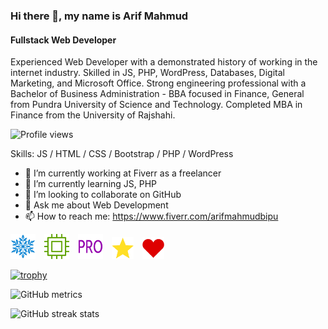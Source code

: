 ### Hi there 👋, my name is Arif Mahmud
#### Fullstack Web Developer
Experienced Web Developer with a demonstrated history of working in the internet industry. Skilled in JS, PHP, WordPress, Databases, Digital Marketing, and Microsoft Office. Strong engineering professional with a Bachelor of Business Administration - BBA focused in Finance, General from Pundra University of Science and Technology. Completed MBA in Finance from the University of Rajshahi.

![Profile views](https://gpvc.arturio.dev/arifmbipu)  

Skills: JS / HTML / CSS / Bootstrap / PHP / WordPress

- 🔭 I’m currently working at Fiverr as a freelancer
- 🌱 I’m currently learning JS, PHP
- 👯 I’m looking to collaborate on GitHub 
- 💬 Ask me about Web Development 
- 📫 How to reach me: https://www.fiverr.com/arifmahmudbipu


<!-- [<img src='https://cdn.jsdelivr.net/npm/simple-icons@3.0.1/icons/github.svg' alt='github' height='40'>](https://github.com/arifmbipu) [<img
src='https://cdn.jsdelivr.net/npm/simple-icons@3.0.1/icons/fiverr.svg' alt='fiverr' height='40'>](https://fiverr.com/arifmahmudbipu) [<img
src='https://cdn.jsdelivr.net/npm/simple-icons@3.0.1/icons/linkedin.svg' alt='linkedin' height='40'>](http://linkedin.com/in/arif-m-bipu) -->

<a href='https://archiveprogram.github.com/'><img src='https://raw.githubusercontent.com/acervenky/animated-github-badges/master/assets/acbadge.gif' width='40' height='40'></a> <a href='https://docs.github.com/en/developers'><img src='https://raw.githubusercontent.com/acervenky/animated-github-badges/master/assets/devbadge.gif' width='40' height='40'></a> <a href='https://github.com/pricing'><img src='https://raw.githubusercontent.com/acervenky/animated-github-badges/master/assets/pro.gif' width='40' height='40'></a> <a href='https://stars.github.com/'><img src='https://raw.githubusercontent.com/acervenky/animated-github-badges/master/assets/starbadge.gif' width='35' height='35'></a> <a href='https://docs.github.com/en/github/supporting-the-open-source-community-with-github-sponsors'><img src='https://raw.githubusercontent.com/acervenky/animated-github-badges/master/assets/sponsorbadge.gif' width='35' height='35'></a> 

[![trophy](https://github-profile-trophy.vercel.app/?username=arifmbipu)](https://github.com/ryo-ma/github-profile-trophy)

<!-- [![Top Langs](https://github-readme-stats.vercel.app/api/top-langs/?username=arifmbipu)](https://github.com/anuraghazra/github-readme-stats) -->

<!-- ![GitHub stats](https://github-readme-stats.vercel.app/api?username=arifmbipu&show_icons=true)   -->

![GitHub metrics](https://metrics.lecoq.io/arifmbipu)  

![GitHub streak stats](https://github-readme-streak-stats.herokuapp.com/?user=arifmbipu)  
